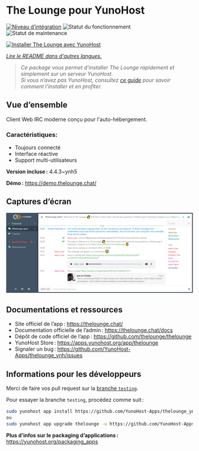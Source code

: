 <!--
Nota bene : ce README est automatiquement généré par <https://github.com/YunoHost/apps/tree/master/tools/readme_generator>
Il NE doit PAS être modifié à la main.
-->

# The Lounge pour YunoHost

[![Niveau d’intégration](https://apps.yunohost.org/badge/integration/thelounge)](https://ci-apps.yunohost.org/ci/apps/thelounge/)
![Statut du fonctionnement](https://apps.yunohost.org/badge/state/thelounge)
![Statut de maintenance](https://apps.yunohost.org/badge/maintained/thelounge)

[![Installer The Lounge avec YunoHost](https://install-app.yunohost.org/install-with-yunohost.svg)](https://install-app.yunohost.org/?app=thelounge)

*[Lire le README dans d'autres langues.](./ALL_README.md)*

> *Ce package vous permet d’installer The Lounge rapidement et simplement sur un serveur YunoHost.*  
> *Si vous n’avez pas YunoHost, consultez [ce guide](https://yunohost.org/install) pour savoir comment l’installer et en profiter.*

## Vue d’ensemble

Client Web IRC moderne conçu pour l'auto-hébergement.

### Caractéristiques:

- Toujours connecté
- Interface réactive
- Support multi-utilisateurs


**Version incluse :** 4.4.3~ynh5

**Démo :** <https://demo.thelounge.chat/>

## Captures d’écran

![Capture d’écran de The Lounge](./doc/screenshots/thelounge-screenshot.png)

## Documentations et ressources

- Site officiel de l’app : <https://thelounge.chat/>
- Documentation officielle de l’admin : <https://thelounge.chat/docs>
- Dépôt de code officiel de l’app : <https://github.com/thelounge/thelounge>
- YunoHost Store : <https://apps.yunohost.org/app/thelounge>
- Signaler un bug : <https://github.com/YunoHost-Apps/thelounge_ynh/issues>

## Informations pour les développeurs

Merci de faire vos pull request sur la [branche `testing`](https://github.com/YunoHost-Apps/thelounge_ynh/tree/testing).

Pour essayer la branche `testing`, procédez comme suit :

```bash
sudo yunohost app install https://github.com/YunoHost-Apps/thelounge_ynh/tree/testing --debug
ou
sudo yunohost app upgrade thelounge -u https://github.com/YunoHost-Apps/thelounge_ynh/tree/testing --debug
```

**Plus d’infos sur le packaging d’applications :** <https://yunohost.org/packaging_apps>
